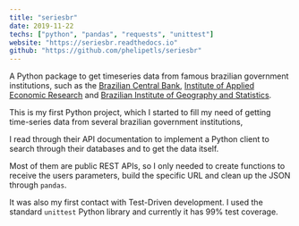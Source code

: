 ```yaml
---
title: "seriesbr"
date: 2019-11-22
techs: ["python", "pandas", "requests", "unittest"]
website: "https://seriesbr.readthedocs.io"
github: "https://github.com/phelipetls/seriesbr"
---
```


A Python package to get timeseries data from famous brazilian government
institutions, such as the [Brazilian Central
Bank](https://www3.bcb.gov.br/sgspub), [Institute of Applied Economic
Research](http://ipeadata.gov.br/beta3/) and [Brazilian Institute of Geography
and Statistics](https://sidra.ibge.gov.br/home/ipp/brasil).

This is my first Python project, which I started to fill my need of getting
time-series data from several brazilian government institutions,

I read through their API documentation to implement a Python client to search
through their databases and to get the data itself.

Most of them are public REST APIs, so I only needed to create functions to
receive the users parameters, build the specific URL and clean up the JSON
through `pandas`.

It was also my first contact with Test-Driven development. I used the standard
`unittest` Python library and currently it has 99% test coverage.
